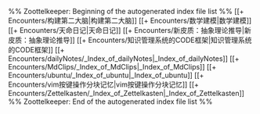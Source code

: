 %% Zoottelkeeper: Beginning of the autogenerated index file list  %%
 [[+ Encounters/构建第二大脑|构建第二大脑]]
 [[+ Encounters/数学建模|数学建模]]
 [[+ Encounters/天命日记|天命日记]]
 [[+ Encounters/新皮质：抽象理论推导|新皮质：抽象理论推导]]
 [[+ Encounters/知识管理系统的CODE框架|知识管理系统的CODE框架]]
 [[+ Encounters/dailyNotes/_Index_of_dailyNotes|_Index_of_dailyNotes]]
 [[+ Encounters/MdClips/_Index_of_MdClips|_Index_of_MdClips]]
 [[+ Encounters/ubuntu/_Index_of_ubuntu|_Index_of_ubuntu]]
 [[+ Encounters/vim按键操作分块记忆|vim按键操作分块记忆]]
 [[+ Encounters/Zettelkasten/_Index_of_Zettelkasten|_Index_of_Zettelkasten]]
%% Zoottelkeeper: End of the autogenerated index file list  %%
